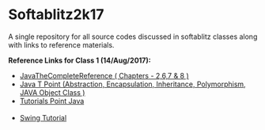 # Softablitz2k17
A single repository for all source codes discussed in softablitz classes along with links to reference materials.

<b>Reference Links for Class 1 (14/Aug/2017):</b>
<ul>
<li><a href="http://iiti.ac.in/people/~tanimad/JavaTheCompleteReference.pdf">JavaTheCompleteReference ( Chapters - 2,6,7 & 8 )</a></li> 
<li><a href="https://www.javatpoint.com/java-tutorial" > Java T Point (Abstraction, Encapsulation, Inheritance, Polymorphism, JAVA Object Class )</a></li>
<li><a href="https://www.tutorialspoint.com/java/"> Tutorials Point Java</a></li> <br>
<li><a href="https://www.youtube.com/watch?v=LKHEOf187IQ&list=PLShWarsc7Sdxx1G887V1duc8Gaw3a1yZ0"> Swing Tutorial </a></li>
</ul>
